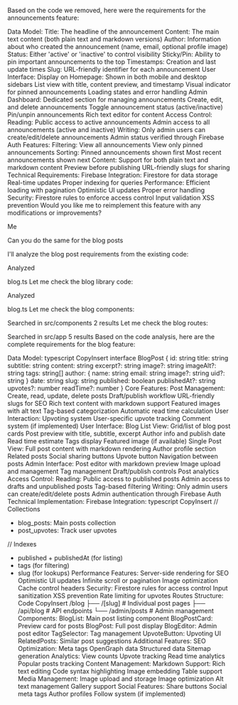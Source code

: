 Based on the code we removed, here were the requirements for the announcements feature:

Data Model:
Title: The headline of the announcement
Content: The main text content (both plain text and markdown versions)
Author: Information about who created the announcement (name, email, optional profile image)
Status: Either 'active' or 'inactive' to control visibility
Sticky/Pin: Ability to pin important announcements to the top
Timestamps: Creation and last update times
Slug: URL-friendly identifier for each announcement
User Interface:
Display on Homepage:
Shown in both mobile and desktop sidebars
List view with title, content preview, and timestamp
Visual indicator for pinned announcements
Loading states and error handling
Admin Dashboard:
Dedicated section for managing announcements
Create, edit, and delete announcements
Toggle announcement status (active/inactive)
Pin/unpin announcements
Rich text editor for content
Access Control:
Reading:
Public access to active announcements
Admin access to all announcements (active and inactive)
Writing:
Only admin users can create/edit/delete announcements
Admin status verified through Firebase Auth
Features:
Filtering:
View all announcements
View only pinned announcements
Sorting:
Pinned announcements shown first
Most recent announcements shown next
Content:
Support for both plain text and markdown content
Preview before publishing
URL-friendly slugs for sharing
Technical Requirements:
Firebase Integration:
Firestore for data storage
Real-time updates
Proper indexing for queries
Performance:
Efficient loading with pagination
Optimistic UI updates
Proper error handling
Security:
Firestore rules to enforce access control
Input validation
XSS prevention
Would you like me to reimplement this feature with any modifications or improvements?

Me

Can you do the same for the blog posts

I'll analyze the blog post requirements from the existing code:

Analyzed

blog.ts
Let me check the blog library code:

Analyzed

blog.ts
Let me check the blog components:

Searched in
src/components
2 results
Let me check the blog routes:

Searched in
src/app
5 results
Based on the code analysis, here are the complete requirements for the blog feature:

Data Model:
typescript
CopyInsert
interface BlogPost {
  id: string
  title: string
  subtitle: string
  content: string
  excerpt?: string
  image?: string
  imageAlt?: string
  tags: string[]
  author: {
    name: string
    email: string
    image?: string
    uid?: string
  }
  date: string
  slug: string
  published: boolean
  publishedAt?: string
  upvotes?: number
  readTime?: number
}
Core Features:
Post Management:
Create, read, update, delete posts
Draft/publish workflow
URL-friendly slugs for SEO
Rich text content with markdown support
Featured images with alt text
Tag-based categorization
Automatic read time calculation
User Interaction:
Upvoting system
User-specific upvote tracking
Comment system (if implemented)
User Interface:
Blog List View:
Grid/list of blog post cards
Post preview with title, subtitle, excerpt
Author info and publish date
Read time estimate
Tags display
Featured image (if available)
Single Post View:
Full post content with markdown rendering
Author profile section
Related posts
Social sharing buttons
Upvote button
Navigation between posts
Admin Interface:
Post editor with markdown preview
Image upload and management
Tag management
Draft/publish controls
Post analytics
Access Control:
Reading:
Public access to published posts
Admin access to drafts and unpublished posts
Tag-based filtering
Writing:
Only admin users can create/edit/delete posts
Admin authentication through Firebase Auth
Technical Implementation:
Firebase Integration:
typescript
CopyInsert
// Collections
- blog_posts: Main posts collection
- post_upvotes: Track user upvotes

// Indexes
- published + publishedAt (for listing)
- tags (for filtering)
- slug (for lookups)
Performance Features:
Server-side rendering for SEO
Optimistic UI updates
Infinite scroll or pagination
Image optimization
Cache control headers
Security:
Firestore rules for access control
Input sanitization
XSS prevention
Rate limiting for upvotes
Routes Structure:
Code
CopyInsert
/blog
├── /[slug]          # Individual post pages
├── /api/blog        # API endpoints
└── /admin/posts     # Admin management
Components:
BlogList: Main post listing component
BlogPostCard: Preview card for posts
BlogPost: Full post display
BlogEditor: Admin post editor
TagSelector: Tag management
UpvoteButton: Upvoting UI
RelatedPosts: Similar post suggestions
Additional Features:
SEO Optimization:
Meta tags
OpenGraph data
Structured data
Sitemap generation
Analytics:
View counts
Upvote tracking
Read time analytics
Popular posts tracking
Content Management:
Markdown Support:
Rich text editing
Code syntax highlighting
Image embedding
Table support
Media Management:
Image upload and storage
Image optimization
Alt text management
Gallery support
Social Features:
Share buttons
Social meta tags
Author profiles
Follow system (if implemented)